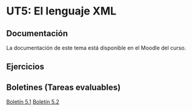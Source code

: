 # UT5: El lenguaje XML

## Documentación

La documentación de este tema está disponible en el Moodle del curso.


## Ejercicios


## Boletines (Tareas evaluables)

[Boletín 5.1](https://docs.google.com/document/d/1JpCPMM3ixhIi62ev10VMj3blDJkcpsXH5XSTqwazo8Q/edit?usp=sharing)
[Boletín 5.2](./Boletin/Boletin_02.ipynb)

 
